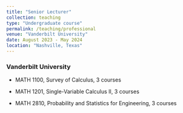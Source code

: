 ```yaml
---
title: "Senior Lecturer"
collection: teaching
type: "Undergraduate course"
permalink: /teaching/professional
venue: "Vanderbilt University"
date: August 2023 - May 2024
location: "Nashville, Texas"
---
```


### Vanderbilt University
* MATH 1100, Survey of Calculus, 3 courses

* MATH 1201, Single-Variable Calculus II, 3 courses

* MATH 2810, Probability and Statistics for Engineering, 3 courses